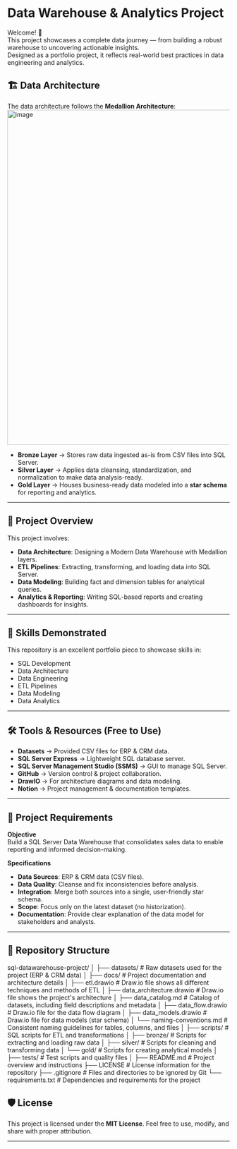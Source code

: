 # Data Warehouse & Analytics Project  

Welcome! 🚀  
This project showcases a complete data journey — from building a robust warehouse to uncovering actionable insights.  
Designed as a portfolio project, it reflects real-world best practices in data engineering and analytics.  


## 🏗️ Data Architecture  

The data architecture follows the **Medallion Architecture**:  
<img width="898" height="760" alt="image" src="https://github.com/user-attachments/assets/0b4048a9-8c83-4ba3-adb1-9574316b3b96" />


- **Bronze Layer** → Stores raw data ingested as-is from CSV files into SQL Server.  
- **Silver Layer** → Applies data cleansing, standardization, and normalization to make data analysis-ready.  
- **Gold Layer** → Houses business-ready data modeled into a **star schema** for reporting and analytics.  

---

## 📖 Project Overview  

This project involves:  
- **Data Architecture**: Designing a Modern Data Warehouse with Medallion layers.  
- **ETL Pipelines**: Extracting, transforming, and loading data into SQL Server.  
- **Data Modeling**: Building fact and dimension tables for analytical queries.  
- **Analytics & Reporting**: Writing SQL-based reports and creating dashboards for insights.  

---

## 🎯 Skills Demonstrated  

This repository is an excellent portfolio piece to showcase skills in:  
- SQL Development  
- Data Architecture  
- Data Engineering  
- ETL Pipelines  
- Data Modeling  
- Data Analytics  

---

## 🛠️ Tools & Resources (Free to Use)  

- **Datasets** → Provided CSV files for ERP & CRM data.  
- **SQL Server Express** → Lightweight SQL database server.  
- **SQL Server Management Studio (SSMS)** → GUI to manage SQL Server.  
- **GitHub** → Version control & project collaboration.  
- **DrawIO** → For architecture diagrams and data modeling.  
- **Notion** → Project management & documentation templates.  

---

## 🚀 Project Requirements  

**Objective**  
Build a SQL Server Data Warehouse that consolidates sales data to enable reporting and informed decision-making.  

**Specifications**  
- **Data Sources**: ERP & CRM data (CSV files).  
- **Data Quality**: Cleanse and fix inconsistencies before analysis.  
- **Integration**: Merge both sources into a single, user-friendly star schema.  
- **Scope**: Focus only on the latest dataset (no historization).  
- **Documentation**: Provide clear explanation of the data model for stakeholders and analysts.  

---

## 📂 Repository Structure

sql-datawarehouse-project/
│
├── datasets/                           # Raw datasets used for the project (ERP & CRM data)
│
├── docs/                               # Project documentation and architecture details
│   ├── etl.drawio                      # Draw.io file shows all different techniques and methods of ETL
│   ├── data_architecture.drawio        # Draw.io file shows the project's architecture
│   ├── data_catalog.md                 # Catalog of datasets, including field descriptions and metadata
│   ├── data_flow.drawio                # Draw.io file for the data flow diagram
│   ├── data_models.drawio              # Draw.io file for data models (star schema)
│   └── naming-conventions.md           # Consistent naming guidelines for tables, columns, and files
│
├── scripts/                            # SQL scripts for ETL and transformations
│   ├── bronze/                         # Scripts for extracting and loading raw data
│   ├── silver/                         # Scripts for cleaning and transforming data
│   └── gold/                           # Scripts for creating analytical models
│
├── tests/                              # Test scripts and quality files
│
├── README.md                           # Project overview and instructions
├── LICENSE                             # License information for the repository
├── .gitignore                          # Files and directories to be ignored by Git
└── requirements.txt                    # Dependencies and requirements for the project


## 🛡️ License  

This project is licensed under the **MIT License**. Feel free to use, modify, and share with proper attribution.  

---
